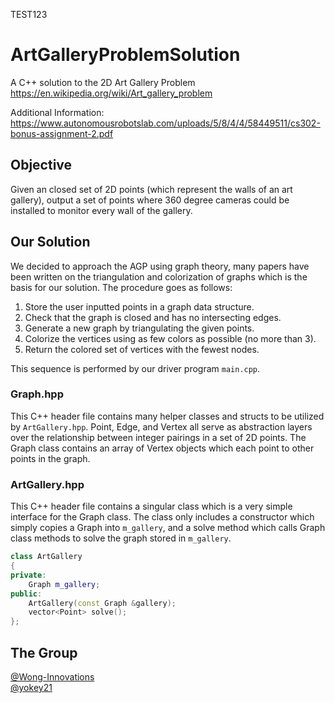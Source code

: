 TEST123

# ArtGalleryProblemSolution
A C++ solution to the 2D Art Gallery Problem https://en.wikipedia.org/wiki/Art_gallery_problem  

Additional Information: https://www.autonomousrobotslab.com/uploads/5/8/4/4/58449511/cs302-bonus-assignment-2.pdf

## Objective
Given an closed set of 2D points (which represent the walls of an art gallery), output a set of points where 360 degree cameras could be installed to monitor every wall of the gallery.

## Our Solution
We decided to approach the AGP using graph theory, many papers have been written on the triangulation and colorization of graphs which is the basis for our solution. The procedure goes as follows:
1. Store the user inputted points in a graph data structure.
2. Check that the graph is closed and has no intersecting edges.
3. Generate a new graph by triangulating the given points.
4. Colorize the vertices using as few colors as possible (no more than 3).
5. Return the colored set of vertices with the fewest nodes.

This sequence is performed by our driver program `main.cpp`.

### Graph.hpp
This C++ header file contains many helper classes and structs to be utilized by `ArtGallery.hpp`. Point, Edge, and Vertex all serve as abstraction layers over the relationship between integer pairings in a set of 2D points. The Graph class contains an array of Vertex objects which each point to other points in the graph.

### ArtGallery.hpp
This C++ header file contains a singular class which is a very simple interface for the Graph class. The class only includes a constructor which simply copies a Graph into `m_gallery`, and a solve method which calls Graph class methods to solve the graph stored in `m_gallery`.

```c++
class ArtGallery
{
private:
    Graph m_gallery;
public:
    ArtGallery(const Graph &gallery);
    vector<Point> solve();
};
```

## The Group
[@Wong-Innovations](https://github.com/Wong-Innovations)  
[@yokey21](https://github.com/yokey21)
[]()
[]()
[]()
[]()
